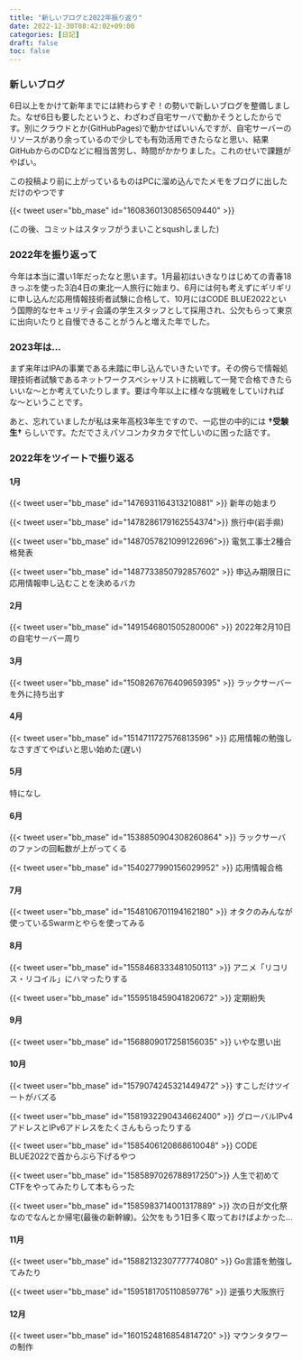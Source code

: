 ```yaml
---
title: "新しいブログと2022年振り返り"
date: 2022-12-30T08:42:02+09:00
categories: [日記]
draft: false
toc: false
---
```

### 新しいブログ
6日以上をかけて新年までには終わらすぞ！の勢いで新しいブログを整備しました。なぜ6日も要したというと、わざわざ自宅サーバで動かそうとしたからです。別にクラウドとか(GitHubPages)で動かせばいいんですが、自宅サーバーのリソースがあり余っているので少しでも有効活用できたらなと思い、結果GitHubからのCDなどに相当苦労し、時間がかかりました。これのせいで課題がやばい。

この投稿より前に上がっているものはPCに溜め込んでたメモをブログに出しただけのやつです

{{< tweet user="bb_mase" id="1608360130856509440" >}}

(この後、コミットはスタッフがうまいことsqushしました)

### 2022年を振り返って
今年は本当に濃い1年だったなと思います。1月最初はいきなりはじめての青春18きっぷを使った3泊4日の東北一人旅行に始まり、6月には何も考えずにギリギリに申し込んだ応用情報技術者試験に合格して、10月にはCODE BLUE2022という国際的なセキュリティ会議の学生スタッフとして採用され、公欠もらって東京に出向いたりと自慢できることがうんと増えた年でした。

### 2023年は...
まず来年はIPAの事業である未踏に申し込んでいきたいです。その傍らで情報処理技術者試験であるネットワークスペシャリストに挑戦して一発で合格できたらいいな〜とか考えていたりします。要は今年以上に様々な挑戦をしていければな〜ということです。

あと、忘れていましたが私は来年高校3年生ですので、一応世の中的には **†受験生†** らしいです。ただでさえパソコンカタカタで忙しいのに困った話です。

### 2022年をツイートで振り返る
#### 1月
{{< tweet user="bb_mase" id="1476931164313210881" >}}
新年の始まり

{{< tweet user="bb_mase" id="1478286179162554374">}}
旅行中(岩手県)

{{< tweet user="bb_mase" id="1487057821099122696">}}
電気工事士2種合格発表

{{< tweet user="bb_mase" id="1487733850792857602" >}}
申込み期限日に応用情報申し込むことを決めるバカ

#### 2月
{{< tweet user="bb_mase" id="1491546801505280006" >}}
2022年2月10日の自宅サーバー周り

#### 3月

{{< tweet user="bb_mase" id="1508267676409659395" >}}
ラックサーバーを外に持ち出す

#### 4月

{{< tweet user="bb_mase" id="1514711727576813596" >}}
応用情報の勉強しなさすぎてやばいと思い始めた(遅い)

#### 5月
特になし

#### 6月
{{< tweet user="bb_mase" id="1538850904308260864" >}}
ラックサーバのファンの回転数が上がってくる

{{< tweet user="bb_mase" id="1540277990156029952" >}}
応用情報合格

#### 7月

{{< tweet user="bb_mase" id="1548106701194162180" >}}
オタクのみんなが使っているSwarmとやらを使ってみる

#### 8月
{{< tweet user="bb_mase" id="1558468333481050113" >}}
アニメ「リコリス・リコイル」にハマったりする

{{< tweet user="bb_mase" id="1559518459041820672" >}}
定期紛失

#### 9月
{{< tweet user="bb_mase" id="1568809017258156035" >}}
いやな思い出

#### 10月
{{< tweet user="bb_mase" id="1579074245321449472" >}}
すこしだけツイートがバズる

{{< tweet user="bb_mase" id="1581932290434662400" >}}
グローバルIPv4アドレスとIPv6アドレスをたくさんもらったりする

{{< tweet user="bb_mase" id="1585406120868610048" >}}
CODE BLUE2022で首からぶら下げるやつ

{{< tweet user="bb_mase" id="1585897026788917250">}}
人生で初めてCTFをやってみたりして本もらった

{{< tweet user="bb_mase" id="1585983714001317889" >}}
次の日が文化祭なのでなんとか帰宅(最後の新幹線)。公欠をもう1日多く取っておけばよかった...

#### 11月
{{< tweet user="bb_mase" id="1588213230777774080" >}}
Go言語を勉強してみたり

{{< tweet user="bb_mase" id="1595181705110859776" >}}
逆張り大阪旅行

#### 12月
{{< tweet user="bb_mase" id="1601524816854814720" >}}
マウンタタワーの制作